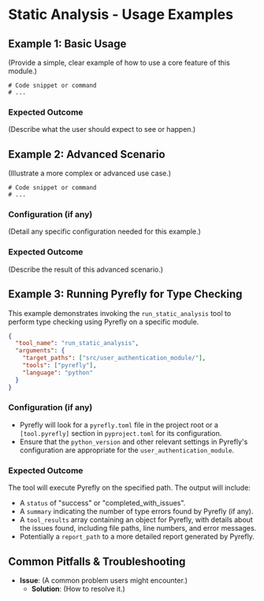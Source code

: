 # Static Analysis - Usage Examples

## Example 1: Basic Usage

(Provide a simple, clear example of how to use a core feature of this module.)

```
# Code snippet or command
# ...
```

### Expected Outcome

(Describe what the user should expect to see or happen.)

## Example 2: Advanced Scenario

(Illustrate a more complex or advanced use case.)

```
# Code snippet or command
# ...
```

### Configuration (if any)

(Detail any specific configuration needed for this example.)

### Expected Outcome

(Describe the result of this advanced scenario.)

## Example 3: Running Pyrefly for Type Checking

This example demonstrates invoking the `run_static_analysis` tool to perform type checking using Pyrefly on a specific module.

```json
{
  "tool_name": "run_static_analysis",
  "arguments": {
    "target_paths": ["src/user_authentication_module/"],
    "tools": ["pyrefly"],
    "language": "python"
  }
}
```

### Configuration (if any)

- Pyrefly will look for a `pyrefly.toml` file in the project root or a `[tool.pyrefly]` section in `pyproject.toml` for its configuration.
- Ensure that the `python_version` and other relevant settings in Pyrefly's configuration are appropriate for the `user_authentication_module`.

### Expected Outcome

The tool will execute Pyrefly on the specified path. The output will include:
- A `status` of "success" or "completed_with_issues".
- A `summary` indicating the number of type errors found by Pyrefly (if any).
- A `tool_results` array containing an object for Pyrefly, with details about the issues found, including file paths, line numbers, and error messages.
- Potentially a `report_path` to a more detailed report generated by Pyrefly.

## Common Pitfalls & Troubleshooting

- **Issue**: (A common problem users might encounter.)
  - **Solution**: (How to resolve it.) 